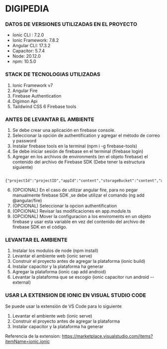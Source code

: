 # DIGIPEDIA


### DATOS DE VERSIONES UTILIZADAS EN EL PROYECTO

- Ionic CLI : 7.2.0
- Ionic Framework: 7.8.2
- Angular CLI: 17.3.2
- Capacitor: 5.7.4
- Node: 20.12.0
- npm: 10.5.0

### STACK DE TECNOLOGIAS UTILIZADAS

1. Ionic Framework v7
2. Angular Fire
3. Firebase Authentication
4. Digimon Api
5. Taildwind CSS
6  Firebase tools

### ANTES DE LEVANTAR EL AMBIENTE

1. Se debe crear una aplicación en firebase console.
2. Seleccionar la opción de authentification y agregar el método de correo y password
3. Instalar firebase tools en la terminal (npm i -g firebase-tools)
4. Se debe iniciar sesión de firebase en el terminal (firebase login)
5. Agregar en los archivos de environments (en el objeto firebase) el contenido del archivo de Firebase SDK (Debe tener la estructura siguiente)

```
 {"projectId":"projectID","appId":"content","storageBucket":"content","apiKey":"content","authDomain":"content","messagingSenderId":"0014sd345","measurementId":"Content"}
```

6. (OPCIONAL) En el caso de utilizar angular fire, para no pegar manualmente firebase SDK ,se debe utilizar el comando (ng add @angular/fire)
7. (OPCIONAL) Seleccionar la opcion authentification
8. (OPCIONAL) Revisar las modificaciones en app.module.ts
9. (OPCIONAL) Mover la configuracion a los enviroments en un objeto firebase y usar esta variable en vez del contenido del archivo de firebase SDK en el código.
    

### LEVANTAR EL AMBIENTE

1. Instalar los modulos de node (npm install)
2. Levantar el ambiente web (ionic serve)
3. Construir el proyecto antes de agregar la plataforma (ionic build)
4. Instalar capacitor y la plataforma ha generar
5. Agregar la plataforma (ionic cap add android)
6. Levantar la plataforma que se escogio (ionic capacitor run android --external)

### USAR LA EXTENSION DE IONIC EN VISUAL STUDIO CODE
Se puede usar la extensión de VS Code para lo siguiente

1. Levantar el ambiente web (ionic serve)
2. Construir el proyecto antes de agregar la plataforma
3. Instalar capacitor y la plataforma ha generar

Referencia de la extension: 
https://marketplace.visualstudio.com/items?itemName=ionic.ionic